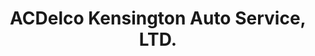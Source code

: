 ---
title: "ACDelco Kensington Auto Service, LTD."
url: /berlin/acdelco-kensington-auto-service-ltd/
shop: Autowerkstatt
---